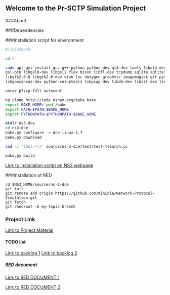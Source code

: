 ## Welcome to the Pr-SCTP Simulation Project

###About

###Dependencies

###Installation script for environment
~~~~ bash
#!/bin/bash

cd ~

sudo apt-get install gcc g++ python python-dev qt4-dev-tools libqt4-dev mercurial bzr cmake libc6-dev g++-multilib\
gsl-bin libgsl0-dev libgsl2 flex bison libfl-dev tcpdump sqlite sqlite3 libsqlite3-dev libxml2 libxml2-dev\
libgtk2.0-0 libgtk2.0-dev vtun lxc doxygen graphviz imagemagick git python-pygraphviz python-pygoocanvas \
libgoocanvas-dev python-setuptools libpcap-dev libdb-dev libssl-dev lksctp-tools libsctp-dev tshark gnuplot cvs\

unrar p7zip-full autoconf

hg clone http://code.nsnam.org/bake bake
export BAKE_HOME=`pwd`/bake
export PATH=$PATH:$BAKE_HOME
export PYTHONPATH=$PYTHONPATH:$BAKE_HOME

mkdir ns3-dce
cd ns3-dce
bake.py configure -e dce-linux-1.7
bake.py download

sed -i '75s/.*//' source/ns-3-dce/test/test-tsearch.cc

bake.py build
~~~~
[Link to installation script on NS3 webpage](https://www.nsnam.org/docs/dce/manual/html/getting-started.html#building-dce-basic-mode)

###Installation of RED
~~~~
cd $NS3_HOME/source/ns-3-dce
git init
git remote add origin https://github.com/Kininia/Network-Protocol-Simulation.git
git fetch
git checkout -b my-topic-branch
~~~~


### Project Link

[Link to Project Material](https://drive.google.com/drive/u/2/folders/0B5gIZlC2RN2oTGNRRjVTQ3BGSGc)

#### TODO list
[Link to backlog 1](https://docs.google.com/spreadsheets/d/1MV2RN98cWmCtaJ1_0CGGi7_4Nv7sKSASS3jTShc4Nj8/)
[Link to backlog 2](https://docs.google.com/spreadsheets/d/1n70baUivFsSjJZWA9vRQaaQj7RgWKoa_FzVCKOycr-w/)

##### RED document
[Link to RED DOCUMENT 1](http://www.diva-portal.org/smash/get/diva2:831714/FULLTEXT01.pdf)

[Link to RED DOCUMENT 2](http://www.icir.org/floyd/papers/early.pdf)
